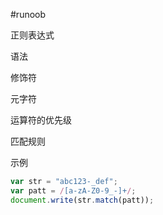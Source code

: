 #runoob

正则表达式

语法

修饰符

元字符

运算符的优先级

匹配规则

示例
```JavaScript
var str = "abc123-_def";
var patt = /[a-zA-Z0-9_-]+/;
document.write(str.match(patt));
```